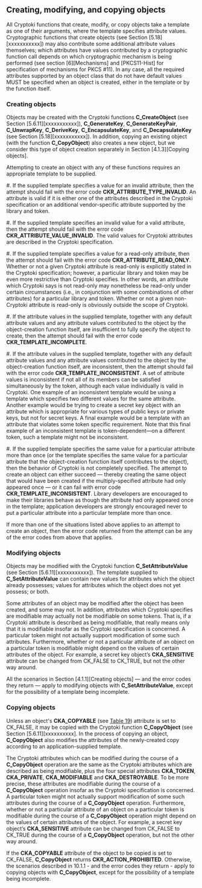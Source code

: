 ## Creating, modifying, and copying objects

All Cryptoki functions that create, modify, or copy objects take a template as
one of their arguments, where the template specifies attribute values.
Cryptographic functions that create objects (see Section [5.18][xxxxxxxxxxx]) may also
contribute some additional attribute values themselves; which attributes have
values contributed by a cryptographic function call depends on which
cryptographic mechanism is being performed (see section [6][Mechanisms] and
[PKCS11-Hist] for specification of mechanisms for PKCS #11). In any case, all
the required attributes supported by an object class that do not have default
values MUST be specified when an object is created, either in the template or
by the function itself.

### Creating objects

Objects may be created with the Cryptoki functions **C_CreateObject** (see
Section [5.6.11][xxxxxxxxxxx]), **C_GenerateKey**, **C_GenerateKeyPair**,
**C_UnwrapKey**, **C_DeriveKey**, **C_EncapsulateKey**, and
**C_DecapsulateKey** (see Section [5.18][xxxxxxxxxxx]). In addition, copying
an existing object (with the function **C_CopyObject**) also creates a new
object, but we consider this type of object creation separately in Section
[4.1.3][Copying objects].

Attempting to create an object with any of these functions requires an
appropriate template to be supplied.

#. If the supplied template specifies a value for an invalid attribute, then
   the attempt should fail with the error code **CKR_ATTRIBUTE_TYPE_INVALID**.
   An attribute is valid if it is either one of the attributes described in
   the Cryptoki specification or an additional vendor-specific attribute
   supported by the library and token.

#. If the supplied template specifies an invalid value for a valid attribute,
   then the attempt should fail with the error code
   **CKR_ATTRIBUTE_VALUE_INVALID**. The valid values for Cryptoki attributes
   are described in the Cryptoki specification.

#. If the supplied template specifies a value for a read-only attribute, then
   the attempt should fail with the error code **CKR_ATTRIBUTE_READ_ONLY**.
   Whether or not a given Cryptoki attribute is read-only is explicitly stated
   in the Cryptoki specification; however, a particular library and token may
   be even more restrictive than Cryptoki specifies. In other words, an
   attribute which Cryptoki says is not read-only may nonetheless be read-only
   under certain circumstances (i.e., in conjunction with some combinations of
   other attributes) for a particular library and token. Whether or not a
   given non-Cryptoki attribute is read-only is obviously outside the scope of
   Cryptoki.

#. If the attribute values in the supplied template, together with any default
   attribute values and any attribute values contributed to the object by the
   object-creation function itself, are insufficient to fully specify the
   object to create, then the attempt should fail with the error code
   **CKR_TEMPLATE_INCOMPLETE**.

#. If the attribute values in the supplied template, together with any default
   attribute values and any attribute values contributed to the object by the
   object-creation function itself, are inconsistent, then the attempt should
   fail with the error code **CKR_TEMPLATE_INCONSISTENT**. A set of attribute
   values is inconsistent if not all of its members can be satisfied
   simultaneously by the token, although each value individually is valid in
   Cryptoki. One example of an inconsistent template would be using a template
   which specifies two different values for the same attribute. Another
   example would be trying to create a secret key object with an attribute
   which is appropriate for various types of public keys or private keys, but
   not for secret keys. A final example would be a template with an attribute
   that violates some token specific requirement. Note that this final example
   of an inconsistent template is token-dependent—on a different token, such a
   template might not be inconsistent.

#. If the supplied template specifies the same value for a particular attribute
   more than once (or the template specifies the same value for a particular
   attribute that the object-creation function itself contributes to the
   object), then the behavior of Cryptoki is not completely specified. The
   attempt to create an object can either succeed — thereby creating the same
   object that would have been created if the multiply-specified attribute had
   only appeared once — or it can fail with error code
   **CKR_TEMPLATE_INCONSISTENT**. Library developers are encouraged to make
   their libraries behave as though the attribute had only appeared once in the
   template; application developers are strongly encouraged never to put a
   particular attribute into a particular template more than once.

If more than one of the situations listed above applies to an attempt to create
an object, then the error code returned from the attempt can be any of the
error codes from above that applies.

### Modifying objects

Objects may be modified with the Cryptoki function **C_SetAttributeValue** (see
Section [5.6.11][xxxxxxxxxxx]). The template supplied to
**C_SetAttributeValue** can contain new values for attributes which the object
already possesses; values for attributes which the object does not yet possess;
or both.

Some attributes of an object may be modified after the object has been created,
and some may not. In addition, attributes which Cryptoki specifies are
modifiable may actually not be modifiable on some tokens. That is, if a
Cryptoki attribute is described as being modifiable, that really means only
that it is modifiable insofar as the Cryptoki specification is concerned. A
particular token might not actually support modification of some such
attributes. Furthermore, whether or not a particular attribute of an object on
a particular token is modifiable might depend on the values of certain
attributes of the object. For example, a secret key object’s **CKA_SENSITIVE**
attribute can be changed from CK_FALSE to CK_TRUE, but not the other way
around.

All the scenarios in Section [4.1.1][Creating objects] — and the error codes
they return — apply to modifying objects with **C_SetAttributeValue**, except
for the possibility of a template being incomplete.

### Copying objects

Unless an object's **CKA_COPYABLE** (see [Table 19]()) attribute is set to
CK_FALSE, it may be copied with the Cryptoki function **C_CopyObject** (see
Section [5.6.11][xxxxxxxxxx]. In the process of copying an object,
**C_CopyObject** also modifies the attributes of the newly-created copy
according to an application-supplied template.

The Cryptoki attributes which can be modified during the course of a
**C_CopyObject** operation are the same as the Cryptoki attributes which are
described as being modifiable, plus the four special attributes **CKA_TOKEN**,
**CKA_PRIVATE**, **CKA_MODIFIABLE** and **CKA_DESTROYABLE**. To be more
precise, these attributes are modifiable during the course of a
**C_CopyObject** operation insofar as the Cryptoki specification is concerned.
A particular token might not actually support modification of some such
attributes during the course of a **C_CopyObject** operation. Furthermore,
whether or not a particular attribute of an object on a particular token is
modifiable during the course of a **C_CopyObject** operation might depend on
the values of certain attributes of the object. For example, a secret key
object’s **CKA_SENSITIVE** attribute can be changed from CK_FALSE to CK_TRUE
during the course of a **C_CopyObject** operation, but not the other way
around.

If the **CKA_COPYABLE** attribute of the object to be copied is set to
CK_FALSE, **C_CopyObject** returns **CKR_ACTION_PROHIBITED**. Otherwise, the
scenarios described in 10.1.1 - and the error codes they return - apply to
copying objects with **C_CopyObject**, except for the possibility of a
template being incomplete.
